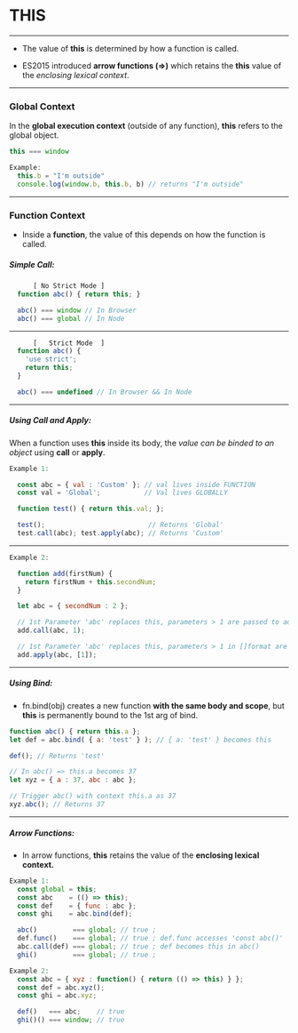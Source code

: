 # THIS
---

* The value of **this** is determined by how a function is called.

* ES2015 introduced **arrow functions (=>)** which retains the **this** value of the *enclosing lexical context*.

---
### Global Context
In the **global execution context** (outside of any function), **this** refers to the global object.  

``` js
this === window

Example:
  this.b = "I'm outside"
  console.log(window.b, this.b, b) // returns "I'm outside"
```
---
### Function Context
* Inside a **function**, the value of this depends on how the function is called.

##### Simple Call: 
```js
      [ No Strict Mode ] 
  function abc() { return this; }

  abc() === window // In Browser
  abc() === global // In Node
```
---
```js
      [   Strict Mode  ] 
  function abc() { 
    'use strict';
    return this; 
  }

  abc() === undefined // In Browser && In Node
```
---
##### Using Call and Apply:
When a function uses **this** inside its body, the *value can be binded to an object* using **call** or **apply**.
```js
Example 1:

  const abc = { val : 'Custom' }; // val lives inside FUNCTION
  const val = 'Global';           // Val lives GLOBALLY

  function test() { return this.val; };

  test();                          // Returns 'Global'
  test.call(abc); test.apply(abc); // Returns 'Custom'
```
---
```js
Example 2:

  function add(firstNum) { 
    return firstNum + this.secondNum;
  }

  let abc = { secondNum : 2 };

  // 1st Parameter 'abc' replaces this, parameters > 1 are passed to add
  add.call(abc, 1);

  // 1st Parameter 'abc' replaces this, parameters > 1 in []format are passed to add
  add.apply(abc, [1]);
```
---
##### Using Bind:
* fn.bind(obj) creates a new function **with the same body and scope**, but **this** is permanently bound to the 1st arg of bind.

```js
function abc() { return this.a };
let def = abc.bind( { a: 'test' } ); // { a: 'test' } becomes this

def(); // Returns 'test' 

// In abc() => this.a becomes 37
let xyz = { a : 37, abc : abc }; 

// Trigger abc() with context this.a as 37
xyz.abc(); // Returns 37
```
---
##### Arrow Functions:
* In arrow functions, **this** retains the value of the **enclosing lexical context.**
```js
Example 1:
  const global = this;
  const abc    = (() => this);
  const def    = { func : abc };
  const ghi    = abc.bind(def);

  abc()         === global; // true ; 
  def.func()    === global; // true ; def.func accesses 'const abc()'
  abc.call(def) === global; // true ; def becomes this in abc()
  ghi()         === global; // true ; 
```

```js
Example 2:
  const abc = { xyz : function() { return (() => this) } };
  const def = abc.xyz();
  const ghi = abc.xyz;

  def()   === abc;    // true
  ghi()() === window; // true
